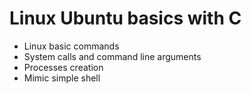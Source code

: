 # Linux Ubuntu basics with C
- Linux basic commands
- System calls and command line arguments
- Processes creation
- Mimic simple shell
